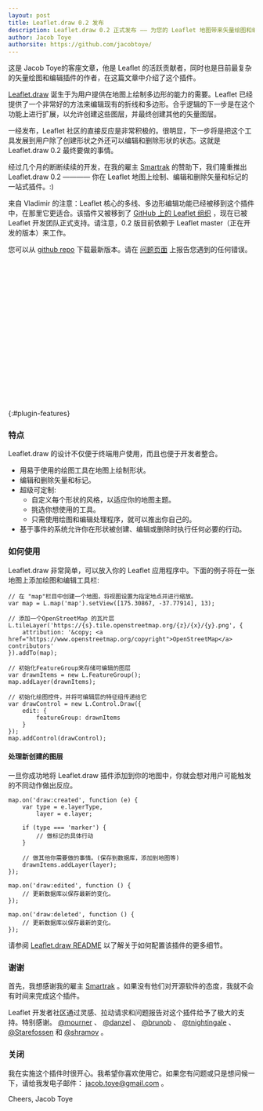 ```yaml
---
layout: post
title: Leaflet.draw 0.2 发布
description: Leaflet.draw 0.2 正式发布 —— 为您的 Leaflet 地图带来矢量绘图和编辑工具
author: Jacob Toye
authorsite: https://github.com/jacobtoye/
---
```


这是 Jacob Toye的客座文章，他是 Leaflet 的活跃贡献者，同时也是目前最复杂的矢量绘图和编辑插件的作者，在这篇文章中介绍了这个插件。

[Leaflet.draw](https://github.com/Leaflet/Leaflet.draw/) 诞生于为用户提供在地图上绘制多边形的能力的需要。Leaflet 已经提供了一个非常好的方法来编辑现有的折线和多边形。合乎逻辑的下一步是在这个功能上进行扩展，以允许创建这些图层，并最终创建其他的矢量图层。

一经发布，Leaflet 社区的直接反应是非常积极的。很明显，下一步将是把这个工具发展到用户除了创建形状之外还可以编辑和删除形状的状态。这就是 Leaflet.draw 0.2 最终要做的事情。

经过几个月的断断续续的开发，在我的雇主 <a href="http://www.smartrak.co.nz" title="GPS车队管理解决方案" target="_blank">Smartrak</a> 的赞助下，我们隆重推出 Leaflet.draw 0.2 ———— 你在 Leaflet 地图上绘制、编辑和删除矢量和标记的一站式插件。:) 

来自 Vladimir 的注意：Leaflet 核心的多线、多边形编辑功能已经被移到这个插件中，在那里它更适合。该插件又被移到了 [GitHub 上的 Leaflet 组织](https://github.com/Leaflet) ，现在已被 Leaflet 开发团队正式支持。请注意，0.2 版目前依赖于 Leaflet master（正在开发的版本）来工作。

您可以从 <a href="https://github.com/Leaflet/Leaflet.draw/" target="_blank" >github repo</a> 下载最新版本。请在 <a href="https://github.com/Leaflet/Leaflet.draw/issues" target="_blank" >问题页面</a> 上报告您遇到的任何错误。

<div id="map" class="map" style="height: 288px"></div>

{:#plugin-features}
### 特点

Leaflet.draw 的设计不仅便于终端用户使用，而且也便于开发者整合。

 * 用易于使用的绘图工具在地图上绘制形状。
 * 编辑和删除矢量和标记。
 * 超级可定制:
   * 自定义每个形状的风格，以适应你的地图主题。
   * 挑选你想使用的工具。
   * 只需使用绘图和编辑处理程序，就可以推出你自己的。
 * 基于事件的系统允许你在形状被创建、编辑或删除时执行任何必要的行动。

### 如何使用

Leaflet.draw 非常简单，可以放入你的 Leaflet 应用程序中。下面的例子将在一张地图上添加绘图和编辑工具栏:

	// 在 "map"栏目中创建一个地图，将视图设置为指定地点并进行缩放。
	var map = L.map('map').setView([175.30867, -37.77914], 13);

	// 添加一个OpenStreetMap 的瓦片层
	L.tileLayer('https://{s}.tile.openstreetmap.org/{z}/{x}/{y}.png', {
		attribution: '&copy; <a href="https://www.openstreetmap.org/copyright">OpenStreetMap</a> contributors'
	}).addTo(map);

	// 初始化FeatureGroup来存储可编辑的图层
	var drawnItems = new L.FeatureGroup();
	map.addLayer(drawnItems);

	// 初始化绘图控件，并将可编辑层的特征组传递给它
	var drawControl = new L.Control.Draw({
		edit: {
			featureGroup: drawnItems
		}
	});
	map.addControl(drawControl);

#### 处理新创建的图层

一旦你成功地将 Leaflet.draw 插件添加到你的地图中，你就会想对用户可能触发的不同动作做出反应。

	map.on('draw:created', function (e) {
		var type = e.layerType,
			layer = e.layer;

		if (type === 'marker') {
			// 做标记的具体行动
		}

		// 做其他你需要做的事情。(保存到数据库，添加到地图等)
		drawnItems.addLayer(layer);
	});

	map.on('draw:edited', function () {
		// 更新数据库以保存最新的变化。
	});

	map.on('draw:deleted', function () {
		// 更新数据库以保存最新的变化。
	});

请参阅 <a href="https://github.com/Leaflet/Leaflet.draw" target="_blank">Leaflet.draw README</a> 以了解关于如何配置该插件的更多细节。

### 谢谢

首先，我想感谢我的雇主 <a href="http://www.smartrak.co.nz" title="GPS车队管理解决方案" target="_blank">Smartrak</a> 。如果没有他们对开源软件的态度，我就不会有时间来完成这个插件。

Leaflet 开发者社区通过灵感、拉动请求和问题报告对这个插件给予了极大的支持。特别感谢。 <a href="https://github.com/mourner" title="@mourner" target="_blank" >@mourner</a> 、 <a href="https://github.com/danzel" title="@danzel" target="_blank" >@danzel</a> 、 <a href="https://github.com/brunob" title="@brunob" target="_blank" >@brunob</a> 、 <a href="https://github. com/tnightingale" title="@tnightingale" target="_blank" >@tnightingale</a> 、 <a href="https://github.com/Starefossen" title="@Starefossen" target="_blank" >@Starefossen</a>  和 <a href="https://github.com/shramov" title="@shramov" target="_blank" >@shramov</a> 。

### 关闭

我在实施这个插件时很开心。我希望你喜欢使用它。如果您有问题或只是想问候一下，请给我发电子邮件： <a href="mailto:jacob.toye@gmail.com">jacob.toye@gmail.com</a> 。

Cheers,
Jacob Toye

<link rel="stylesheet" href="https://leaflet.github.io/Leaflet.draw/lib/leaflet/leaflet.css" />
<link rel="stylesheet" href="https://leaflet.github.io/Leaflet.draw/leaflet.draw.css" />
<!--[if lte IE 8]>
	<link rel="stylesheet" href="https://leaflet.github.io/Leaflet.draw/lib/leaflet/leaflet.ie.css" />
	<link rel="stylesheet" href="https://leaflet.github.io/Leaflet.draw/leaflet.draw.ie.css" />
<![endif]-->
<script src="https://leaflet.github.io/Leaflet.draw/libs/leaflet/leaflet.js"></script>
<script src="https://leaflet.github.io/Leaflet.draw/leaflet.draw.js"></script>

<style>
	.leaflet-bar {
		border: none;
	}
</style>

<script>
	// create a map in the "map" div, set the view to a given place and zoom
	var map = L.map('map').setView([-37.77914, 175.30867], 16);

	// add an OpenStreetMap tile layer
	L.tileLayer('https://{s}.tile.openstreetmap.org/{z}/{x}/{y}.png', {
	  attribution: '&copy; <a href="https://www.openstreetmap.org/copyright">OpenStreetMap</a> contributors'
	}).addTo(map);

	// Initialize the FeatureGroup to store editable layers
	var drawnItems = new L.FeatureGroup();
	map.addLayer(drawnItems);

	// Initialize the draw control and pass it the FeatureGroup of editable layers
	var drawControl = new L.Control.Draw({
		edit: {
			featureGroup: drawnItems
		}
	});
	map.addControl(drawControl);

	map.on('draw:created', function (e) {
		var type = e.layerType,
			layer = e.layer;

		if (type === 'marker') {
			layer.bindPopup('A popup!');
		}

		// Do whatever else you need to. (save to db, add to map etc)
		drawnItems.addLayer(layer);
	});
</script>
